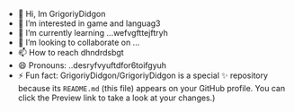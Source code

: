 - 👋 Hi, Im GrigoriyDidgon
- 👀 I’m interested in game and languag3
- 🌱 I’m currently learning ...wefvgfttejftryh
- 💞️ I’m looking to collaborate on ...
- 📫 How to reach dhndrdsbgt
- 😄 Pronouns: ..desryfvyuftdfor6toifgyuh
- ⚡ Fun fact:
GrigoriyDidgon/GrigoriyDidgon is a special ✨ repository because its `README.md` (this file) appears on your GitHub profile.
You can click the Preview link to take a look at your changes.)
